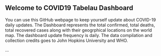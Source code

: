 ## Welcome to COVID19 Tabelau Dashboard

You can use this GitHub webpage to keep yourself update about COVID-19 daily updates. The Dashboard represents the total confirmed, total deaths, total recovered cases along with their geogrphical locations on the world map. The dashboard update frequency is daily. The data compilation and collection credits goes to John Hopkins University and WHO.
<!-- JS file to enable the JavaScript API. You can point at the
  version on public.tableau.com, online.tableau.com, or your on-prem Server -->
<script src="https://public.tableau.com/profile/ameya.agavekar8645#!/vizhome/CoronavirusCOVID-19GlobalCases/Dashboard1">
</script>
...
<!-- Empty div where the viz will be placed -->
<div id="tableauViz"></div>
